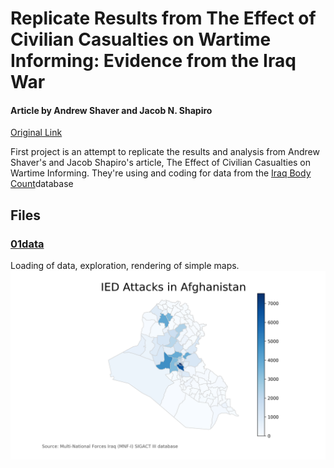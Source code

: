 # Replicate Results from The Effect of Civilian Casualties on Wartime Informing: Evidence from the Iraq War

#### Article by Andrew Shaver and Jacob N. Shapiro

[Original Link](https://esoc.princeton.edu/files/effect-civilian-casualties-wartime-informing-evidence-iraq-war)

First project is an attempt to replicate the results and analysis from Andrew Shaver's and Jacob Shapiro's article, The Effect of Civilian Casualties on Wartime Informing. They're using and coding for data from the [Iraq Body Count](https://www.iraqbodycount.org/)database

## Files

### [01data](01data.ipynb)

Loading of data, exploration, rendering of simple maps.
![IED attacks](render/01_iedattack.png)
